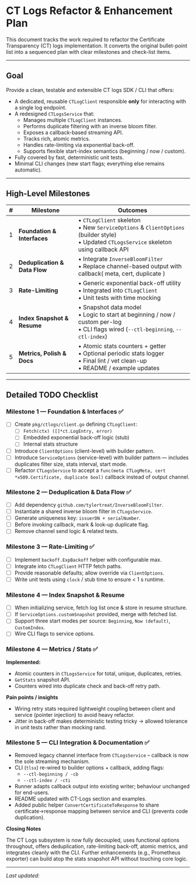# CT Logs Refactor & Enhancement Plan

This document tracks the work required to refactor the Certificate Transparency (CT) logs implementation.  It converts the original bullet-point list into a sequenced plan with clear milestones and check-list items.

---

## Goal

Provide a clean, testable and extensible CT logs SDK / CLI that offers:

* A dedicated, reusable `CTLogClient` responsible **only** for interacting with a single log endpoint.
* A redesigned `CTLogsService` that:
  * Manages multiple `CTLogClient` instances.
  * Performs duplicate filtering with an inverse bloom filter.
  * Exposes a callback-based streaming API.
  * Tracks rich, atomic metrics.
  * Handles rate-limiting via exponential back-off.
  * Supports flexible start-index semantics (beginning / now / custom).
* Fully covered by fast, deterministic unit tests.
* Minimal CLI changes (new start flags; everything else remains automatic).

---

## High-Level Milestones

| # | Milestone | Outcomes |
|---|-----------|----------|
| 1 | **Foundation & Interfaces** | • `CTLogClient` skeleton<br>• New `ServiceOptions` & `ClientOptions` (builder style)<br>• Updated `CTLogsService` skeleton using callback API |
| 2 | **Deduplication & Data Flow** | • Integrate `InverseBloomFilter`<br>• Replace channel-based output with callback( meta, cert, duplicate ) |
| 3 | **Rate-Limiting** | • Generic exponential back-off utility<br>• Integrated into `CTLogClient`<br>• Unit tests with time mocking |
| 4 | **Index Snapshot & Resume** | • Snapshot data model<br>• Logic to start at beginning / now / custom per-log<br>• CLI flags wired (`--ctl-beginning`, `--ctl-index`) |
| 5 | **Metrics, Polish & Docs** | • Atomic stats counters + getter<br>• Optional periodic stats logger<br>• Final lint / vet clean-up<br>• README / example updates |

---

## Detailed TODO Checklist

### Milestone 1 — Foundation & Interfaces  ✅

- [ ] Create `pkg/ctlogs/client.go` defining `CTLogClient`:
  - [ ] `Fetch(ctx) ([]*ct.LogEntry, error)`
  - [ ] Embedded exponential back-off logic (stub)
  - [ ] Internal stats structure
- [ ] Introduce `ClientOptions` (client-level) with builder pattern.
- [ ] Introduce `ServiceOptions` (service-level) with builder pattern — includes duplicates filter size, stats interval, start mode.
- [ ] Refactor `CTLogsService` to accept a `func(meta CTLogMeta, cert *x509.Certificate, duplicate bool)` callback instead of output channel.

### Milestone 2 — Deduplication & Data Flow  ✅

- [ ] Add dependency `github.com/tylertreat/InverseBloomFilter`.
- [ ] Instantiate a shared inverse bloom filter in `CTLogsService`.
- [ ] Generate uniqueness key: `issuerDN + serialNumber`.
- [ ] Before invoking callback, mark & look-up duplicate flag.
- [ ] Remove channel send logic & related tests.

### Milestone 3 — Rate-Limiting  ✅

- [ ] Implement `backoff.ExpBackoff` helper with configurable max.
- [ ] Integrate into `CTLogClient` HTTP fetch paths.
- [ ] Provide reasonable defaults; allow override via `ClientOptions`.
- [ ] Write unit tests using `clock` / stub time to ensure < 1 s runtime.

### Milestone 4 — Index Snapshot & Resume

- [ ] When initializing service, fetch log list once & store in resume structure.
- [ ] If `ServiceOptions.customSnapshot` provided, merge with fetched list.
- [ ] Support three start modes per source: `Beginning`, `Now (default)`, `CustomIndex`.
- [ ] Wire CLI flags to service options.

### Milestone 4 — Metrics / Stats  ✅

**Implemented:**
* Atomic counters in `CTLogsService` for total, unique, duplicates, retries.
* `GetStats` snapshot API.
* Counters wired into duplicate check and back-off retry path.

**Pain points / insights**
* Wiring retry stats required lightweight coupling between client and service (pointer injection) to avoid heavy refactor.
* Jitter in back-off makes deterministic testing tricky → allowed tolerance in unit tests rather than mocking rand.

### Milestone 5 — CLI Integration & Documentation  ✅

* Removed legacy channel interface from `CTLogsService` – callback is now the sole streaming mechanism.
* CLI (`tlsx`) re-wired to builder options + callback, adding flags:
  * `--ctl-beginning / -cb`
  * `--ctl-index / -cti`
* Runner adapts callback output into existing writer; behaviour unchanged for end-users.
* README updated with CT-Logs section and examples.
* Added public helper `ConvertCertificateToResponse` to share certificate→response mapping between service and CLI (prevents code duplication).

**Closing Notes**

The CT Logs subsystem is now fully decoupled, uses functional options throughout, offers deduplication, rate-limiting back-off, atomic metrics, and integrates cleanly with the CLI. Further enhancements (e.g., Prometheus exporter) can build atop the stats snapshot API without touching core logic.

---

_Last updated: <!-- @AUTODATE@ -->_